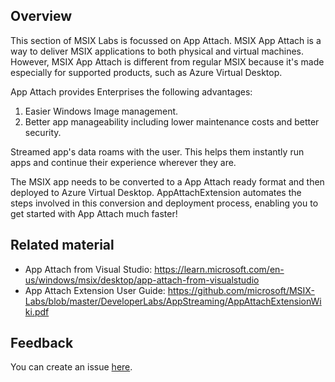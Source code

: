 ## Overview
This section of MSIX Labs is focussed on App Attach.
MSIX App Attach is a way to deliver MSIX applications to both physical and virtual machines. However, MSIX App Attach is different from regular MSIX because it's made especially for supported products, such as Azure Virtual Desktop.

App Attach provides Enterprises the following advantages:
1. Easier Windows Image management.
2. Better app manageability including lower maintenance costs and better security.

Streamed app's data roams with the user. This helps them instantly run apps and continue their experience wherever they are.

The MSIX app needs to be converted to a App Attach ready format and then deployed to Azure Virtual Desktop. 
AppAttachExtension automates the steps involved in this conversion and deployment process, enabling you to get started with App Attach much faster!

 
## Related material
- App Attach from Visual Studio: https://learn.microsoft.com/en-us/windows/msix/desktop/app-attach-from-visualstudio
- App Attach Extension User Guide: https://github.com/microsoft/MSIX-Labs/blob/master/DeveloperLabs/AppStreaming/AppAttachExtensionWiki.pdf


## Feedback
You can create an issue [here](https://github.com/microsoft/MSIX-Labs/issues).